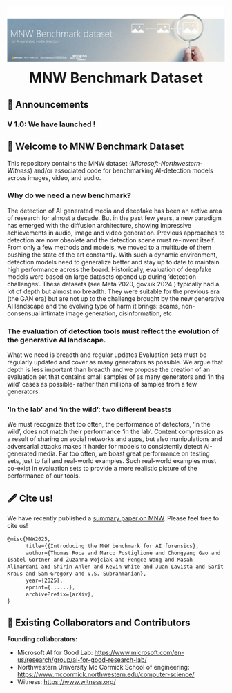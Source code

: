 ![image](HeaderGitHubRepo.png)

<div align="center"> 
<font size="6"><b>MNW Benchmark Dataset</b></font>
<br>
</div>



## 📣 Announcements

### V 1.0: We have launched !


## 👋 Welcome to MNW Benchmark Dataset
This repository contains the MNW dataset (*Microsoft-Northwestern-Witness*) and/or associated code for benchmarking AI-detection models across images, video, and audio.

### Why do we need a new benchmark?
The detection of AI generated media and deepfake has been an active area of research for almost a decade. But in the past few years, a new paradigm has emerged with the diffusion architecture, showing impressive achievements in audio, image and video generation. Previous approaches to detection are now obsolete and the detection scene must re-invent itself. From only a few methods and models, we moved to a multitude of them pushing the state of the art constantly. With such a dynamic environment, detection models need to generalize better and stay up to date to maintain high performance across the board. 
Historically, evaluation of deepfake models were based on large datasets opened up during ‘detection challenges’. These datasets (see Meta 2020, gov.uk 2024 ) typically had a lot of depth but almost no breadth. They were suitable for the previous era (the GAN era) but are not up to the challenge brought by the new generative AI landscape and the evolving type of harm it brings: scams, non-consensual intimate image generation, disinformation, etc.

### The evaluation of detection tools must reflect the evolution of the generative AI landscape.
What we need is breadth and regular updates
Evaluation sets must be regularly updated and cover as many generators as possible. We argue that depth is less important than breadth and we propose the creation of an evaluation set that contains small samples of as many generators and ‘in the wild’ cases as possible- rather than millions of samples from a few generators.

### ‘In the lab’ and ‘in the wild’: two different beasts
We must recognize that too often, the performance of detectors, ‘in the wild’, does not match their performance ‘in the lab’. Content compression as a result of sharing on social networks and apps, but also manipulations and adversarial attacks makes it harder for models to consistently detect AI-generated media. Far too often, we boast great performance on testing sets, just to fail and real-world examples. Such real-world examples must co-exist in evaluation sets to provide a more realistic picture of the performance of our tools.

## :fountain_pen: Cite us!
We have recently published a [summary paper on MNW](https://arxiv.org/abs/...). Please feel free to cite us!

```
@misc{MNW2025,
      title={{Introducing the MNW benchmark for AI forensics}, 
      author={Thomas Roca and Marco Postiglione and Chongyang Gao and Isabel Gortner and Zuzanna Wojciak and Pengce Wang and Masah Alimardani and Shirin Anlen and Kevin White and Juan Lavista and Sarit Kraus and Sam Gregory and V.S. Subrahmanian},
      year={2025},
      eprint={......},
      archivePrefix={arXiv},
}
```

## 🤝 Existing Collaborators and Contributors

**Founding collaborators:**
- Microsoft AI for Good Lab: https://www.microsoft.com/en-us/research/group/ai-for-good-research-lab/ 
- Northwestern University Mc Cormick School of engineering: https://www.mccormick.northwestern.edu/computer-science/ 
- Witness: https://www.witness.org/ 
